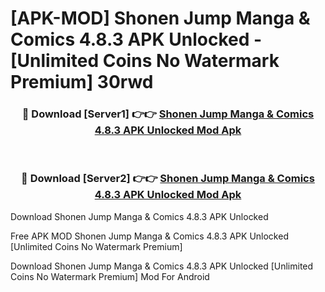 # [APK-MOD] Shonen Jump Manga & Comics 4.8.3 APK Unlocked - [Unlimited Coins No Watermark Premium] 30rwd



<div align="center">
<h3>🔴 Download [Server1] 👉👉 <a href="https://momento.my/?title=Shonen_Jump_Manga_&_Comics_4.8.3_APK_Unlocked">Shonen Jump Manga & Comics 4.8.3 APK Unlocked Mod Apk</a></h3><br>

<h3>🔴 Download [Server2] 👉👉 <a href="https://momento.my/?title=Shonen_Jump_Manga_&_Comics_4.8.3_APK_Unlocked">Shonen Jump Manga & Comics 4.8.3 APK Unlocked Mod Apk</a></h3>
</div>



Download Shonen Jump Manga & Comics 4.8.3 APK Unlocked 

Free APK MOD Shonen Jump Manga & Comics 4.8.3 APK Unlocked [Unlimited Coins No Watermark Premium]

Download Shonen Jump Manga & Comics 4.8.3 APK Unlocked [Unlimited Coins No Watermark Premium] Mod For Android
